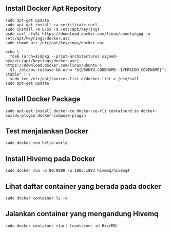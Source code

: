 ## Install Docker Apt Repository
```
sudo apt-get update
sudo apt-get install ca-certificate curl
sudo install -m 0755 -d /etc/apt/keyrings
usdo curl -fsSL https://download.docker.com/linux/ubuntu/gpg -o /etc/apt/keyrings/docker.asc
sudo chmod a+r /etc/apt/keyrings/docker.asc

echo \
  "deb [arch=$(dpkg --print-architecture) signed-by=/etc/apt/keyrings/docker.asc] https://download.docker.com/linux/ubuntu \
  $(. /etc/os-release && echo "${UBUNTU_CODENAME:-$VERSION_CODENAME}") stable" | \
  sudo tee /etc/apt/sources.list.d/docker.list > /dev/null
sudo apt-get update
```

## Install Docker Package
```sudo apt-get install docker-ce docker-ce-cli containerd.io docker-buildx-plugin docker-compose-plugin```

## Test menjalankan Docker
``` sudo docker run hello-world ```

## Install Hivemq pada Docker
```sudo docker run -p 80:8080 -p 1883:1883 hivemq/hivemq4```

## Lihat daftar container yang berada pada docker
```sudo docker container ls -a```

## Jalankan container yang mengandung Hivemq
```sudo docker container start [container id HiveMQ]```
